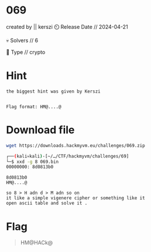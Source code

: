 # 069
created by || kerszi
⏲️ Release Date // 2024-04-21

💀 Solvers // 6

🧩 Type // crypto

# Hint

```
the biggest hint was given by Kerszi 


Flag format: HM@....@
```

# Download file 

```bash
wget https://downloads.hackmyvm.eu/challenges/069.zip
```

```bash
┌──(kali💀kali)-[~/…/CTF/hackmyvm/challenges/69]
└─$ xxd -g 8 069.bin 
00000000: 8d0813b0
```


```
8d0813b0
HM@....@

so 8 > H adn d > M adn so on
it like a simple vigenere cipher or something like it 
open ascii table and solve it .
```
# Flag
>HM@HACk@